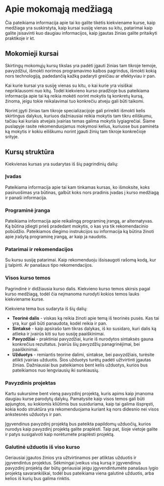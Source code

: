 # Apie mokomąją medžiagą

Čia pateikiama informacija apie tai ko galite tikėtis kiekviename kurse, kaip medžiaga yra suskirstyta, kaip kursai susiję vienas su kitu, patarimai kaip galite įsisavinti kuo daugiau informacijos, kaip įgautas žinias galite pritaikyti praktikoje ir kt.

## Mokomieji kursai

Skirtingų mokomųjų kursų tikslas yra padėti įgauti žinias tam tikroje temoje, pavyzdžiui, išmokti norimos programavimo kalbos pagrindus, išmokti kokią nors technologiją, padedančią kažką padaryti greičiau ar efektyviau ir pan.

Kai kurie kursai yra susiję vienas su kitu, o kai kurie yra visiškai nepriklausomi nuo kitų. Todėl kiekvieno kurso pradžioje bus pateikiama informacija apie tai ką reikia mokėti norint mokytis tą konkretų kursą, žinoma, jeigu tokie reikalavimai tuo konkrečiu atveju gali būti taikomi.

Norint įgyti žinias tam tikroje specializacijoje gali prireikti išmokti kelis skirtingus dalykus, kuriuos dažniausiai reikia mokytis tam tikru eiliškumu, tačiau kai kuriais atvejais įvairias temas galima mokytis lygiagrečiai. Šiame puslapyje rasite rekomenduojamus mokymosi kelius, kuriuose bus paminėta ką mokytis ir kokiu eiliškumu norint įgauti žinių tam tikroje konkrečioje srityje.

## Kursų struktūra

Kiekvienas kursas yra sudarytas iš šių pagrindinių dalių:

### Įvadas

Pateikiama informacija apie tai kam tinkamas kursas, ko išmoksite, koks pasiruošimas yra būtinas, galbūt koks nors pradinis įvadas į kurso medžiagą ir panaši informacija.

### Programinė įranga

Pateikiama informacija apie reikalingą programinę įrangą, ar alternatyvas. Ką būtina įdiegti prieš pradedant mokytis, o kas yra tik rekomendacinio pobūdžio. Pateikiamos diegimo instrukcijos su informacija ką būtina žinoti apie įrašytą programinę įrangą, ar kaip ja naudotis.

### Patarimai ir rekomendacijos

Su kursu susiję patarimai. Kaip rekomenduoju išsisaugoti rašomą kodą, kur jį talpinti. Ar panašaus tipo rekomendacijos.

### Visos kurso temos

Pagrindinė ir didžiausia kurso dalis. Kiekvieno kurso temos skirsis pagal kurso medžiagą, todėl čia neįmanoma nurodyti kokios temos lauks kiekviename kurse.

Kiekviena tema bus sudaryta iš šių dalių:

* **Teorinė dalis** - viskas ką reikia žinoti apie temą iš teorinės pusės. Kas tai yra, kur gali būti panaudota, kodėl reikia ir pan.
* **Sintaksė** - kaip apsirašo tam tikras dalykas, iš ko susidaro, kuri dalis ką atlieka ir įvairūs kiti su tuo susiję paaiškinimai.
* **Pavyzdžiai** - praktiniai pavyzdžiai, kurie iš nurodytos sintaksės gauna konkrečius rezultatus. Įvairūs šių pavyzdžių panagrinėjimai, bei paaiškinimai.
* **Užduotys** - remiantis teorine dalimi, sintakse, bei pavyzdžiais, turėsite atlikti įvairias užduotis. Šios užduotys turėtų padėti užtvirtinti įgautas žinias. Dažniausiai bus pateikiamos bent kelis užduotys, kurios bus pateikiamos nuo lengviausių iki sunkiausių.

### Pavyzdinis projektas

Kartu sukursime bent vieną pavyzdinį projektą, kuris apims kaip įmanoma daugiau kurse parodytų dalykų. Pamatysite kaip visos temos gali būti apjungtos, su kokiomis kliūtimis bus susiduriama, kaip tai galima išspręsti, kokia kodo struktūra yra rekomenduojama kuriant ką nors didesnio nei visos ankstesnės užduotys ir pan.

Įgyvendinus pavyzdinį projektą bus pateikta papildomų užduočių, kurios nurodys kaip pavyzdinį projektą galite praplėsti. Taip pat, šioje vietoje galite ir patys susigalvoti kaip norėtumėte praplėsti projektą.

### Galutinė užduotis iš viso kurso

Geriausiai įgautos žinios yra užtvirtinamos per atliktas užduotis ir įgyvendintus projektus. Sėkmingai įveikus visą kursą ir įgyvendinus pavyzdinį projektą dar būtų geriausiai jeigu įgyvendintumėte panašaus lygio projektą savarankiškai, todėl bus pateikiama viena galutinė užduotis, arba kelios iš kurių bus galima rinktis.
